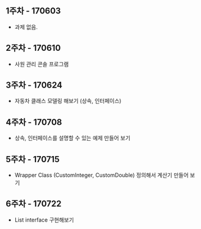 ## 1주차 - 170603

- 과제 없음.

## 2주차 - 170610

- 사원 관리 콘솔 프로그램

## 3주차 - 170624

- 자동차 클래스 모델링 해보기 (상속, 인터페이스)

## 4주차 - 170708  

- 상속, 인터페이스를 설명할 수 있는 예제 만들어 보기

## 5주차 - 170715
- Wrapper Class (CustomInteger, CustomDouble) 정의해서 계산기 만들어 보기

## 6주차 - 170722

- List interface 구현해보기

